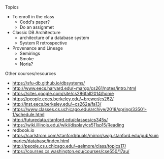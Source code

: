 
Topics

* To enroll in the class
  * Codd's paper?
  * Do an assignmet
* Classic DB Architecture
  * architecture of a database system
  * System R retrospective
* Provenance and Lineage
  * Semirings
  * Smoke
  * Noria?

Other courses/resources

* https://sfu-db.github.io/dbsystems/
* http://www.eecs.harvard.edu/~margo/cs261/notes/intro.html
* https://sites.google.com/site/cs286fall2014/home
* https://people.eecs.berkeley.edu/~brewer/cs262/
* http://inst.eecs.berkeley.edu/~cs262a/fa13/
* https://www.classes.cs.uchicago.edu/archive/2018/spring/33501-1/schedule.html
* http://futuredata.stanford.edu/classes/cs345s/
* https://wiki.illinois.edu//wiki/display/cs511sp15/Reading
* redbook.io
* https://carlstrom.com/stanford/quals/mirror/swig.stanford.edu/pub/summaries/database/index.html
* http://people.cs.uchicago.edu/~aelmore/class/topics17/
* https://courses.cs.washington.edu/courses/cse550/17au/